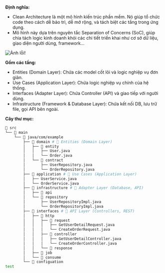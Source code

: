 **Định nghĩa:**
- Clean Architecture là một mô hình kiến trúc phần mềm. Nó giúp tổ chức code theo cách dễ bảo trì, dễ mở rộng, và tách biệt các tầng trong ứng dụng.
- Mô hình này dựa trên nguyên tắc Separation of Concerns (SoC), giúp chia tách logic kinh doanh khỏi các chi tiết triển khai như cơ sở dữ liệu, giao diện người dùng, framework...

![Ảnh lỗi!](https://edwardthienhoang.wordpress.com/wp-content/uploads/2018/01/cleanarchitecture-5c6d7ec787d447a81b708b73abba1680.jpg)

**Gồm các tầng:**
- Entities (Domain Layer): Chứa các model cốt lõi và logic nghiệp vụ đơn giản.
- Use Cases (Application Layer): Chứa logic nghiệp vụ chính của hệ thống.
- Interfaces (Adapter Layer): Chứa Controller (API) và giao tiếp với người dùng.
- Infrastructure (Framework & Database Layer): Chứa kết nối DB, lưu trữ file, gọi API bên ngoài.

**Cây thư mục:**

```sh
📂 src
└── 📂 main
    └── 📂 java/com/example
        ├── 📂 domain # 🌟 Entities (Domain Layer)
        │   ├── 📂 entity
        │   │   ├── User.java
        │   │   └── Order.java
        │   └── 📂 contract
        │       ├── UserRepository.java
        │       └── OrderRepository.java
        ├── 📂 application # 🌟 Use Cases (Application Layer)
        │   ├── UserService.java
        │   └── OrderService.java
        ├── 📂 infrastructure # 🌟 Adapter Layer (Database, API)
        │   ├── 📂 api
        │   └── 📂 repository
        │       ├── UserRepositoryImpl.java
        │       └── OrderRepositoryImpl.java
        ├── 📂 interfaces # 🌟 API Layer (Controllers, REST)
        │   ├── 📂 http
        │   │   ├── 📂 request
        │   │   │   ├── GetUserDetailRequest.java
        │   │   │   └── CreateOrderRequest.java
        │   │   ├── 📂 controller
        │   │   │   ├── GetUserDetailController.java
        │   │   │   └── CreateOrderController.java
        │   │   └── 📂 response
        │   ├── 📂 job
        │   └── 📂 consume
        └── 📂 configuation 
test

```